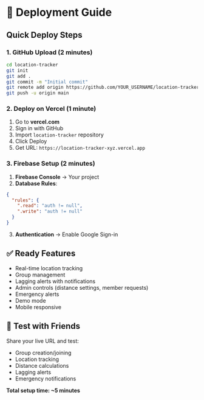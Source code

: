 # 🚀 Deployment Guide

## Quick Deploy Steps

### 1. GitHub Upload (2 minutes)
```bash
cd location-tracker
git init
git add .
git commit -m "Initial commit"
git remote add origin https://github.com/YOUR_USERNAME/location-tracker.git
git push -u origin main
```

### 2. Deploy on Vercel (1 minute)
1. Go to **vercel.com**
2. Sign in with GitHub
3. Import `location-tracker` repository
4. Click Deploy
5. Get URL: `https://location-tracker-xyz.vercel.app`

### 3. Firebase Setup (2 minutes)
1. **Firebase Console** → Your project
2. **Database Rules**:
```json
{
  "rules": {
    ".read": "auth != null",
    ".write": "auth != null"
  }
}
```
3. **Authentication** → Enable Google Sign-in

## ✅ Ready Features
- Real-time location tracking
- Group management
- Lagging alerts with notifications
- Admin controls (distance settings, member requests)
- Emergency alerts
- Demo mode
- Mobile responsive

## 📱 Test with Friends
Share your live URL and test:
- Group creation/joining
- Location tracking
- Distance calculations
- Lagging alerts
- Emergency notifications

**Total setup time: ~5 minutes**